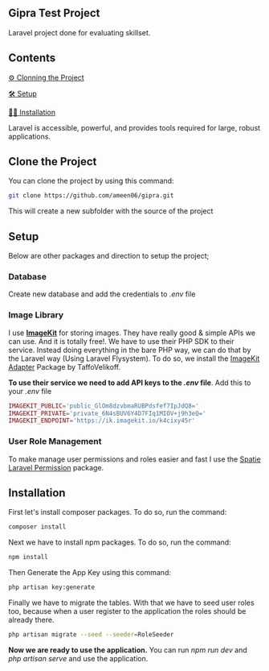 ## Gipra Test Project

Laravel project done for evaluating skillset.

## Contents


[⚙️ Clonning the Project](#clone-the-project)

[🛠️ Setup](#setup)

[👩‍💻 Installation](#installation)

Laravel is accessible, powerful, and provides tools required for large, robust applications.

## Clone the Project

You can clone the project by using this command:

``` bash
git clone https://github.com/ameen06/gipra.git
```

This will create a new subfolder with the source of the project

## Setup

Below are other packages and direction to setup the project;

### Database

Create new database and add the credentials to *.env* file

### Image Library

I use **[ImageKit](https://imagekit.io/)** for storing images. They have really good & simple APIs we can use. And it is totally free!.
We have to use their PHP SDK to their service. Instead doing everything in the bare PHP way, we can do that by the Laravel way (Using Laravel Flysystem).
To do so, we install the [ImageKit Adapter](https://github.com/TaffoVelikoff/imagekit-adapter) Package by TaffoVelikoff.

**To use their service we need to add API keys to the _.env_ file**. Add this to your *.env* file
```php
IMAGEKIT_PUBLIC='public_GlOm8dzvbmaRUBPdsfef7IpJdQ8='
IMAGEKIT_PRIVATE='private_6N4sBUV6Y4D7FIq1MIOV+j9h3eQ='
IMAGEKIT_ENDPOINT='https://ik.imagekit.io/k4cixy45r'
```

### User Role Management

To make manage user permissions and roles easier and fast I use the [Spatie Laravel Permission](https://spatie.be/docs/laravel-permission/v5/introduction) package.

## Installation

First let's install composer packages. To do so, run the command:
```bash
composer install
```

Next we have to install npm packages. To do so, run the command:
```bash
npm install
```

Then Generate the App Key using this command:
```bash
php artisan key:generate
```

Finally we have to migrate the tables. With that we have to seed user roles too, because when a user register to the application the roles should be already there.
```bash
php artisan migrate --seed --seeder=RoleSeeder
```

**Now we are ready to use the application.** You can run _npm run dev_ and _php artisan serve_ and use the application.
